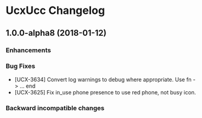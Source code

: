 # UcxUcc Changelog

## 1.0.0-alpha8 (2018-01-12)

### Enhancements

### Bug Fixes

* [UCX-3634] Convert log warnings to debug where appropriate. Use fn -> ... end
* [UCX-3625] Fix in_use phone presence to use red phone, not busy icon.

### Backward incompatible changes
